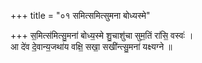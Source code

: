 +++
title = "०१ समित्समित्सुमना बोध्यस्मे"

+++
स॒मित्स॑मित्सु॒मना॑ बोध्य॒स्मे शु॒चाशु॑चा सुम॒तिं रा॑सि॒ वस्वः॑ ।  
आ दे॑व दे॒वान्य॒जथा॑य वक्षि॒ सखा॒ सखी॑न्त्सु॒मना॑ यक्ष्यग्ने ॥
